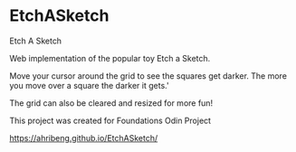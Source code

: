 # EtchASketch
Etch A Sketch 

Web implementation of the popular toy Etch a Sketch. 

Move your cursor around the grid to see the squares get darker. The more you move over a square the darker it gets.'

The grid can also be cleared and resized for more fun!

This project was created for Foundations Odin Project

https://ahribeng.github.io/EtchASketch/
